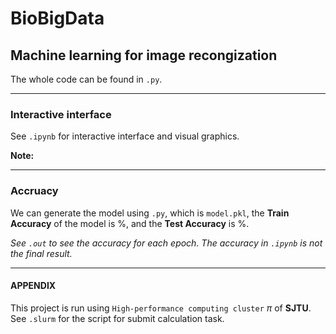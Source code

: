 # BioBigData

## Machine learning for image recongization

The whole code can be found in ``.py``.

---

### Interactive interface

See ``.ipynb`` for interactive interface and visual graphics. 

**Note:** 

---

### Accruacy

We can generate the model using ``.py``, which is 
``model.pkl``, the **Train Accuracy** of the model is $\%$, and the **Test  Accuracy** is $\%$. 

*See ``.out`` to see the accuracy for each epoch. The accuracy in ``.ipynb`` is not the final result.*

---

#### APPENDIX

This project is run using ``High-performance computing cluster`` $\pi$ of **SJTU**. 
See ``.slurm`` for the script for submit calculation task.
